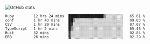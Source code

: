 ![GitHub stats](https://github-readme-stats.vercel.app/api?username=ksk001100&show_icons=true&theme=tokyonight)

<!--START_SECTION:waka-->

```text
Ruby         12 hrs 24 mins  ████████████████▒░░░░░░░░   65.01 %
conf         1 hr 43 mins    ██▒░░░░░░░░░░░░░░░░░░░░░░   09.03 %
CSV          1 hr 20 mins    █▓░░░░░░░░░░░░░░░░░░░░░░░   07.07 %
TypeScript   1 hr 2 mins     █▒░░░░░░░░░░░░░░░░░░░░░░░   05.46 %
Rust         32 mins         ▓░░░░░░░░░░░░░░░░░░░░░░░░   02.84 %
ERB          26 mins         ▓░░░░░░░░░░░░░░░░░░░░░░░░   02.29 %
```

<!--END_SECTION:waka-->
